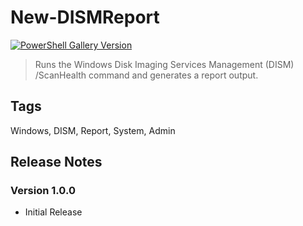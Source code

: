 # New-DISMReport

[![PowerShell Gallery Version](https://img.shields.io/powershellgallery/v/=0092ff&label=PowerShell%20Gallery&logoColor=0092ff)](https://www.powershellgallery.com/packages/New-DISMReport/1.0.0)

> Runs the Windows Disk Imaging Services Management (DISM) /ScanHealth command and generates a report output.

## Tags

Windows, DISM, Report, System, Admin

## Release Notes

### Version 1.0.0

- Initial Release

